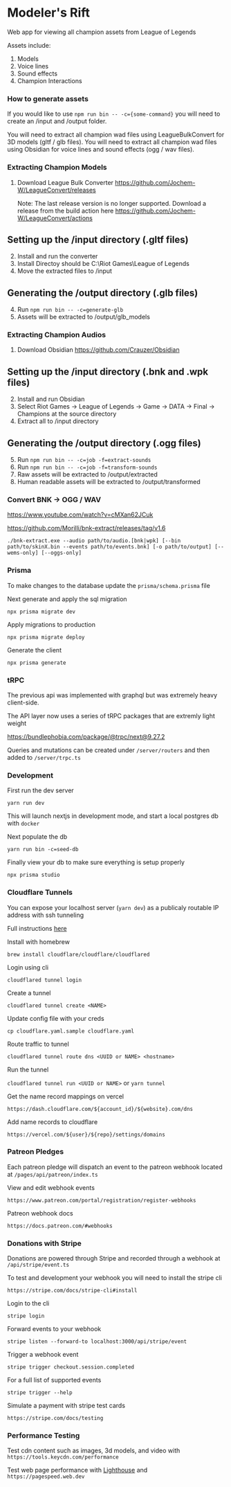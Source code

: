 # Modeler's Rift

Web app for viewing all champion assets from League of Legends

Assets include:

1. Models
2. Voice lines
3. Sound effects
4. Champion Interactions

### How to generate assets

If you would like to use `npm run bin -- -c={some-command}` you will need to create an /input and /output folder.

You will need to extract all champion wad files using LeagueBulkConvert for 3D models (gltf / glb files).
You will need to extract all champion wad files using Obsidian for voice lines and sound effects (ogg / wav files).

### Extracting Champion Models

1. Download League Bulk Converter 
   https://github.com/Jochem-W/LeagueConvert/releases

   Note: The last release version is no longer supported. Download a release from the build action here https://github.com/Jochem-W/LeagueConvert/actions

## Setting up the /input directory (.gltf files)

2. Install and run the converter
3. Install Directoy should be C:\Riot Games\League of Legends
4. Move the extracted files to /input

## Generating the /output directory (.glb files)

4. Run `npm run bin -- -c=generate-glb`
5. Assets will be extracted to /output/glb_models

### Extracting Champion Audios

1. Download Obsidian
   https://github.com/Crauzer/Obsidian

## Setting up the /input directory (.bnk and .wpk files)

2. Install and run Obsidian
3. Select Riot Games -> League of Legends -> Game -> DATA -> Final -> Champions at the source directory
4. Extract all to /input directory

## Generating the /output directory (.ogg files)

5. Run `npm run bin -- -c=job -f=extract-sounds`
6. Run `npm run bin -- -c=job -f=transform-sounds`
7. Raw assets will be extracted to /output/extracted
8. Human readable assets will be extracted to /output/transformed

### Convert BNK -> OGG / WAV

https://www.youtube.com/watch?v=cMXan62JCuk

https://github.com/Morilli/bnk-extract/releases/tag/v1.6

`./bnk-extract.exe --audio path/to/audio.[bnk|wpk] [--bin path/to/skinX.bin --events path/to/events.bnk] [-o path/to/output] [--wems-only] [--oggs-only]`

### Prisma

To make changes to the database update the `prisma/schema.prisma` file

Next generate and apply the sql migration

`npx prisma migrate dev`

Apply migrations to production

`npx prisma migrate deploy`

Generate the client

`npx prisma generate`

### tRPC

The previous api was implemented with graphql but was extremely heavy client-side.

The API layer now uses a series of tRPC packages that are extremly light weight

https://bundlephobia.com/package/@trpc/next@9.27.2

Queries and mutations can be created under `/server/routers` and then added to `/server/trpc.ts`

### Development

First run the dev server

`yarn run dev`

This will launch nextjs in development mode, and start a local postgres db with `docker`

Next populate the db

`yarn run bin -c=seed-db`

Finally view your db to make sure everything is setup properly

`npx prisma studio`

### Cloudflare Tunnels

You can expose your localhost server (`yarn dev`) as a publicaly routable IP address with ssh tunneling

Full instructions [here](https://developers.cloudflare.com/cloudflare-one/connections/connect-apps/install-and-setup/tunnel-guide/local/#set-up-a-tunnel-locally-cli-setup)

Install with homebrew

`brew install cloudflare/cloudflare/cloudflared`

Login using cli

`cloudflared tunnel login`

Create a tunnel

`cloudflared tunnel create <NAME>`

Update config file with your creds

`cp cloudflare.yaml.sample cloudflare.yaml`

Route traffic to tunnel

`cloudflared tunnel route dns <UUID or NAME> <hostname>`

Run the tunnel

`cloudflared tunnel run <UUID or NAME>` or `yarn tunnel`

Get the name record mappings on vercel

`https://dash.cloudflare.com/${account_id}/${website}.com/dns`

Add name records to cloudflare

`https://vercel.com/${user}/${repo}/settings/domains`

### Patreon Pledges

Each patreon pledge will dispatch an event to the patreon webhook located at `/pages/api/patreon/index.ts`

View and edit webhook events

`https://www.patreon.com/portal/registration/register-webhooks`

Patreon webhook docs

`https://docs.patreon.com/#webhooks`

### Donations with Stripe

Donations are powered through Stripe and recorded through a webhook at `/api/stripe/event.ts`

To test and development your webhook you will need to install the stripe cli

`https://stripe.com/docs/stripe-cli#install`

Login to the cli

`stripe login`

Forward events to your webhook

`stripe listen --forward-to localhost:3000/api/stripe/event`

Trigger a webhook event

`stripe trigger checkout.session.completed`

For a full list of supported events

`stripe trigger --help`

Simulate a payment with stripe test cards

`https://stripe.com/docs/testing`

### Performance Testing

Test cdn content such as images, 3d models, and video with `https://tools.keycdn.com/performance`

Test web page performance with [Lighthouse](https://developer.chrome.com/docs/lighthouse/overview/) and `https://pagespeed.web.dev`

